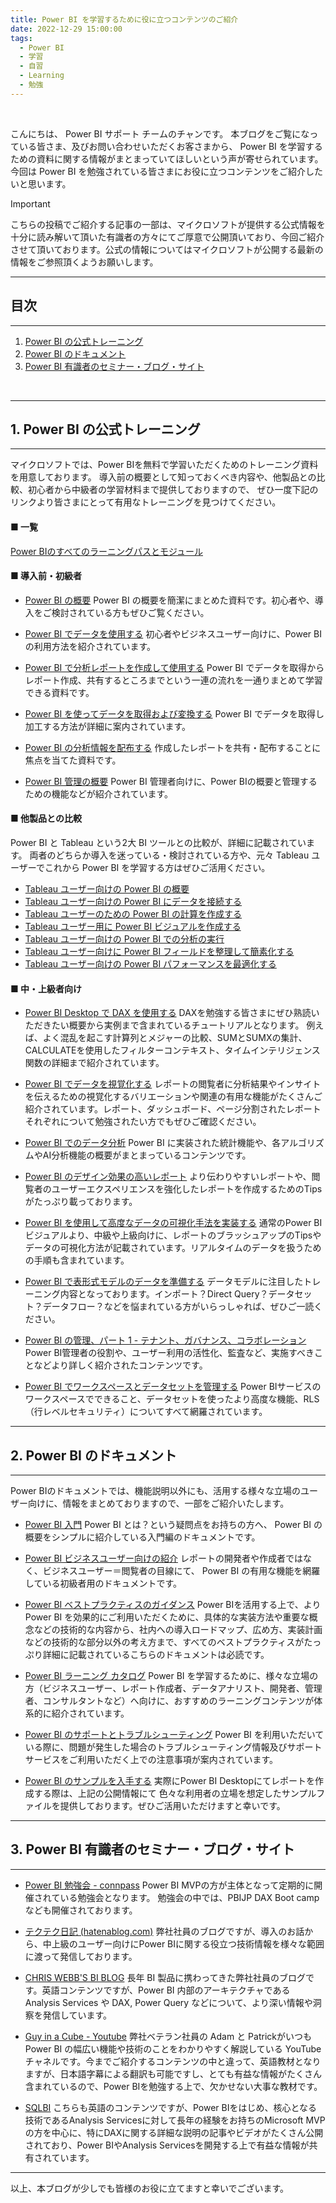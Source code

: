 ```yaml
---
title: Power BI を学習するために役に立つコンテンツのご紹介
date: 2022-12-29 15:00:00 
tags:
  - Power BI
  - 学習
  - 自習
  - Learning
  - 勉強
---
```


</br>

こんにちは、 Power BI サポート チームのチャンです。
本ブログをご覧になっている皆さま、及びお問い合わせいただくお客さまから、 Power BI を学習するための資料に関する情報がまとまっていてほしいという声が寄せられています。
今回は Power BI を勉強されている皆さまにお役に立つコンテンツをご紹介したいと思います。

<!-- more -->

> [!IMPORTANT]
> こちらの投稿でご紹介する記事の一部は、マイクロソフトが提供する公式情報を十分に読み解いて頂いた有識者の方々にてご厚意で公開頂いており、今回ご紹介させて頂いております。公式の情報についてはマイクロソフトが公開する最新の情報をご参照頂くようお願いします。

---
## 目次
---
1. [Power BI の公式トレーニング](#1-Power-BI-の公式トレーニング)
2. [Power BI のドキュメント](#2-Power-BI-のドキュメント)
3. [Power BI 有識者のセミナー・ブログ・サイト](#2-Power-BI-有識者のセミナー・ブログ・サイト)
</br>


---
## 1. Power BI の公式トレーニング
---

マイクロソフトでは、Power BIを無料で学習いただくためのトレーニング資料を用意しております。
導入前の概要として知っておくべき内容や、他製品との比較、初心者から中級者の学習材料まで提供しておりますので、
ぜひ一度下記のリンクより皆さまにとって有用なトレーニングを見つけてください。

#### ■ 一覧
 [Power BIのすべてのラーニングパスとモジュール](https://learn.microsoft.com/ja-jp/training/browse/?terms=power%20bi)


#### ■ 導入前・初級者

- [Power BI の概要](https://learn.microsoft.com/ja-jp/training/paths/get-started-power-bi/)
Power BI の概要を簡潔にまとめた資料です。初心者や、導入をご検討されている方もぜひご覧ください。

- [Power BI でデータを使用する](https://learn.microsoft.com/ja-jp/training/paths/consume-data-with-power-bi/)
初心者やビジネスユーザー向けに、Power BIの利用方法を紹介されています。

- [Power BI で分析レポートを作成して使用する](https://learn.microsoft.com/ja-jp/training/paths/create-use-analytics-reports-power-bi/)
Power BI でデータを取得からレポート作成、共有するところまでという一連の流れを一通りまとめて学習できる資料です。

- [Power BI を使ってデータを取得および変換する](https://learn.microsoft.com/ja-jp/training/paths/get-transform-data-power-bi/)
Power BI でデータを取得し加工する方法が詳細に案内されています。

- [Power BI の分析情報を配布する](https://learn.microsoft.com/ja-jp/training/paths/distribute-power-bi-insights/)
作成したレポートを共有・配布することに焦点を当てた資料です。

- [Power BI 管理の概要](https://learn.microsoft.com/ja-jp/training/paths/introduction-power-bi-administration/)
Power BI 管理者向けに、Power BIの概要と管理するための機能などが紹介されています。

#### ■ 他製品との比較
Power BI と Tableau という2大 BI ツールとの比較が、詳細に記載されています。
両者のどちらか導入を迷っている・検討されている方や、元々 Tableau ユーザーでこれから Power BI を学習する方はぜひご活用ください。

- [Tableau ユーザー向けの Power BI の概要](https://learn.microsoft.com/ja-jp/training/modules/power-bi-tableau-intro/)
- [Tableau ユーザー向けの Power BI にデータを接続する](https://learn.microsoft.com/ja-jp/training/modules/power-bi-tableau-data-connectivity/)
- [Tableau ユーザーのための Power BI の計算を作成する](https://learn.microsoft.com/ja-jp/training/modules/power-bi-tableau-calculations/)
- [Tableau ユーザー用に Power BI ビジュアルを作成する](https://learn.microsoft.com/ja-jp/training/modules/power-bi-tableau-visuals/)
- [Tableau ユーザー向けの Power BI での分析の実行](https://learn.microsoft.com/ja-jp/training/modules/power-bi-tableau-analytics/)
- [Tableau ユーザー向けに Power BI フィールドを整理して簡素化する](https://learn.microsoft.com/ja-jp/training/modules/power-bi-tableau-organize-fields/)
- [Tableau ユーザー向けの Power BI パフォーマンスを最適化する](https://learn.microsoft.com/ja-jp/training/modules/power-bi-tableau-optimize-performance/)


#### ■ 中・上級者向け

- [Power BI Desktop で DAX を使用する](https://learn.microsoft.com/ja-jp/training/paths/dax-power-bi/)
DAXを勉強する皆さまにぜひ熟読いただきたい概要から実例まで含まれているチュートリアルとなります。
例えば、よく混乱を起こす計算列とメジャーの比較、SUMとSUMXの集計、CALCULATEを使用したフィルターコンテキスト、タイムインテリジェンス関数の詳細まで紹介されています。

- [Power BI でデータを視覚化する](https://learn.microsoft.com/ja-jp/training/paths/visualize-data-power-bi/)
レポートの閲覧者に分析結果やインサイトを伝えるための視覚化するバリエーションや関連の有用な機能がたくさんご紹介されています。レポート、ダッシュボード、ページ分割されたレポートそれぞれについて勉強されたい方でもぜひご確認ください。

- [Power BI でのデータ分析](https://learn.microsoft.com/ja-jp/training/paths/perform-analytics-power-bi/)
Power BI に実装された統計機能や、各アルゴリズムやAI分析機能の概要がまとまっているコンテンツです。

- [Power BI のデザイン効果の高いレポート](https://learn.microsoft.com/ja-jp/training/paths/power-bi-effective/)
より伝わりやすいレポートや、閲覧者のユーザーエクスペリエンスを強化したレポートを作成するためのTipsがたっぷり載っております。

- [Power BI を使用して高度なデータの可視化手法を実装する](https://learn.microsoft.com/ja-jp/training/paths/implement-advanced-data-visualization-techniques/)
通常のPower BIビジュアルより、中級や上級向けに、レポートのブラッシュアップのTipsやデータの可視化方法が記載されています。リアルタイムのデータを扱うための手順も含まれています。

- [Power BI で表形式モデルのデータを準備する](https://learn.microsoft.com/ja-jp/training/paths/prepare-data-for-tabular-models-power-bi/)
データモデルに注目したトレーニング内容となっております。インポート？Direct Query？データセット？データフロー？などを悩まれている方がいらっしゃれば、ぜひご一読ください。

- [Power BI の管理、パート 1 - テナント、ガバナンス、コラボレーション](https://learn.microsoft.com/ja-jp/training/paths/administer-power-bi-part-1/)
Power BI管理者の役割や、ユーザー利用の活性化、監査など、実施すべきことなどより詳しく紹介されたコンテンツです。

- [Power BI でワークスペースとデータセットを管理する](https://learn.microsoft.com/ja-jp/training/paths/manage-workspaces-datasets-power-bi/)
Power BIサービスのワークスペースでできること、データセットを使ったより高度な機能、RLS（行レベルセキュリティ）についてすべて網羅されています。


---
## 2. Power BI のドキュメント
---

Power BIのドキュメントでは、機能説明以外にも、活用する様々な立場のユーザー向けに、情報をまとめておりますので、一部をご紹介いたします。

- [Power BI 入門](https://learn.microsoft.com/ja-JP/power-bi/fundamentals/)
Power BI とは？という疑問点をお持ちの方へ、 Power BI の概要をシンプルに紹介している入門編のドキュメントです。

- [Power BI ビジネスユーザー向けの紹介](https://learn.microsoft.com/ja-JP/power-bi/consumer/)
レポートの開発者や作成者ではなく、ビジネスユーザー＝閲覧者の目線にて、 Power BI の有用な機能を網羅している初級者用のドキュメントです。

- [Power BI ベストプラクティスのガイダンス](https://learn.microsoft.com/ja-jp/power-bi/guidance/power-bi-optimization)
Power BIを活用する上で、より Power BI を効果的にご利用いただくために、具体的な実装方法や重要な概念などの技術的な内容から、社内への導入ロードマップ、広め方、実装計画などの技術的な部分以外の考え方まで、すべてのベストプラクティスがたっぷり詳細に記載されているこちらのドキュメントは必読です。

- [Power BI ラーニング カタログ](https://learn.microsoft.com/ja-jp/power-bi/learning-catalog/)
Power BI を学習するために、様々な立場の方（ビジネスユーザー、レポート作成者、データアナリスト、開発者、管理者、コンサルタントなど）へ向けに、おすすめのラーニングコンテンツが体系的に紹介されています。

- [Power BI のサポートとトラブルシューティング](https://learn.microsoft.com/ja-jp/power-bi/troubleshoot/)
Power BI を利用いただいている際に、問題が発生した場合のトラブルシューティング情報及びサポートサービスをご利用いただく上での注意事項が案内されています。

- [Power BI のサンプルを入手する](https://learn.microsoft.com/ja-jp/power-bi/create-reports/sample-datasets)
実際にPower BI Desktopにてレポートを作成する際は、上記の公開情報にて 色々な利用者の立場を想定したサンプルファイルを提供しております。ぜひご活用いただけますと幸いです。 


---
## 3. Power BI 有識者のセミナー・ブログ・サイト
---
- [Power BI 勉強会 - connpass](https://powerbi.connpass.com/)
Power BI MVPの方が主体となって定期的に開催されている勉強会となります。 
勉強会の中では、PBIJP DAX Boot campなども開催されております。 

- [テクテク日記 (hatenablog.com)](https://powerbi.connpass.com/)
弊社社員のブログですが、導入のお話から、中上級のユーザー向けにPower BIに関する役立つ技術情報を様々な範囲に渡って発信しております。 

- [CHRIS WEBB'S BI BLOG](https://blog.crossjoin.co.uk/)
長年 BI 製品に携わってきた弊社社員のブログです。英語コンテンツですが、Power BI 内部のアーキテクチャである Analysis Services や DAX, Power Query などについて、より深い情報や洞察を発信しています。


- [Guy in a Cube - Youtube](https://www.youtube.com/channel/UCFp1vaKzpfvoGai0vE5VJ0w) 
弊社ベテラン社員の Adam と Patrickがいつも Power BI の幅広い機能や技術のことをわかりやすく解説している YouTube チャネルです。今までご紹介するコンテンツの中と違って、英語教材となりますが、日本語字幕による翻訳も可能ですし、とても有益な情報がたくさん含まれているので、Power BIを勉強する上で、欠かせない大事な教材です。

- [SQLBI](https://www.sqlbi.com/)
こちらも英語のコンテンツですが、Power BIをはじめ、核心となる技術であるAnalysis Servicesに対して長年の経験をお持ちのMicrosoft MVPの方を中心に、特にDAXに関する詳細な説明の記事やビデオがたくさん公開されており、Power BIやAnalysis Servicesを開発する上で有益な情報が共有されています。

---


以上、本ブログが少しでも皆様のお役に立てますと幸いでございます。

